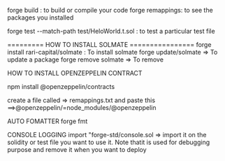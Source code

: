 forge build : to build or compile your code 
forge remappings: to see the packages you installed 

forge test --match-path test/HeloWorld.t.sol : to test a particular test file 

========= HOW TO INSTALL SOLMATE ================
forge install rari-capital/solmate : To install solmate
forge update/solmate => To update a package
forge remove solmate => To remove 


HOW TO INSTALL OPENZEPPELIN CONTRACT

 npm install @openzeppelin/contracts

 create a file called => remappings.txt and paste this ==>@openzeppelin/=node_modules/@openzeppelin

 AUTO FOMATTER
forge fmt 

CONSOLE LOGGING
import "forge-std/console.sol => import it on the solidity or test file you want to use it. Note thatit is used for debugging purpose and remove it when you want to deploy
